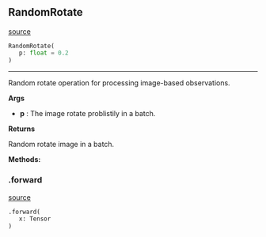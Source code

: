 #


## RandomRotate
[source](https://github.com/RLE-Foundation/Hsuanwu\blob\main\hsuanwu/xplore/augmentation/random_rotate.py\#L7)
```python 
RandomRotate(
   p: float = 0.2
)
```


---
Random rotate operation for processing image-based observations.


**Args**

* **p**  : The image rotate problistily in a batch.


**Returns**

Random rotate image in a batch.


**Methods:**


### .forward
[source](https://github.com/RLE-Foundation/Hsuanwu\blob\main\hsuanwu/xplore/augmentation/random_rotate.py\#L21)
```python
.forward(
   x: Tensor
)
```


